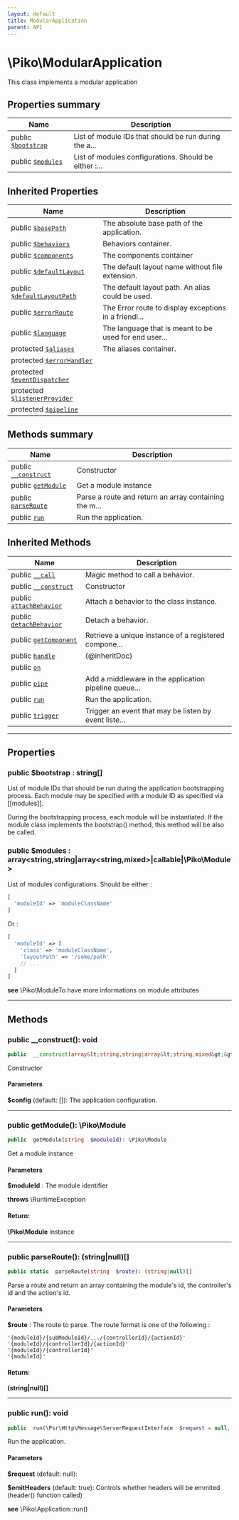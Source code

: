 ```yaml
---
layout: default
title: ModularApplication
parent: API
---
```




# \Piko\ModularApplication

This class implements a modular application








## Properties summary

| Name | Description |
|------|-------------|
| public [`$bootstrap`](#property_bootstrap) | List of module IDs that should be run during the a... |
| public [`$modules`](#property_modules) | List of modules configurations. Should be either :... |

## Inherited Properties

| Name | Description |
|------|-------------|
| public [`$basePath`](Application.md#property_basePath) | The absolute base path of the application.  |
| public [`$behaviors`](BehaviorTrait.md#property_behaviors) | Behaviors container.  |
| public [`$components`](Application.md#property_components) | The components container  |
| public [`$defaultLayout`](Application.md#property_defaultLayout) | The default layout name without file extension.  |
| public [`$defaultLayoutPath`](Application.md#property_defaultLayoutPath) | The default layout path. An alias could be used.  |
| public [`$errorRoute`](Application.md#property_errorRoute) | The Error route to display exceptions in a friendl... |
| public [`$language`](Application.md#property_language) | The language that is meant to be used for end user... |
| protected [`$aliases`](Application.md#property_aliases) | The aliases container.  |
| protected [`$errorHandler`](Application.md#property_errorHandler) |   |
| protected [`$eventDispatcher`](EventHandlerTrait.md#property_eventDispatcher) |   |
| protected [`$listenerProvider`](EventHandlerTrait.md#property_listenerProvider) |   |
| protected [`$pipeline`](Application.md#property_pipeline) |   |

## Methods summary

| Name | Description |
|------|-------------|
| public [`__construct`](#method___construct) | Constructor |
| public [`getModule`](#method_getModule) | Get a module instance  |
| public [`parseRoute`](#method_parseRoute) | Parse a route and return an array containing the m... |
| public [`run`](#method_run) | Run the application.  |

## Inherited Methods

| Name | Description |
|------|-------------|
| public [`__call`](/BehaviorTrait.md#method___call) | Magic method to call a behavior.  |
| public [`__construct`](/Application.md#method___construct) | Constructor |
| public [`attachBehavior`](/BehaviorTrait.md#method_attachBehavior) | Attach a behavior to the class instance.  |
| public [`detachBehavior`](/BehaviorTrait.md#method_detachBehavior) | Detach a behavior.  |
| public [`getComponent`](/Application.md#method_getComponent) | Retrieve a unique instance of a registered compone... |
| public [`handle`](/Application.md#method_handle) | {@inheritDoc}  |
| public [`on`](/EventHandlerTrait.md#method_on) |   |
| public [`pipe`](/Application.md#method_pipe) | Add a middleware in the application pipeline queue... |
| public [`run`](/Application.md#method_run) | Run the application.  |
| public [`trigger`](/EventHandlerTrait.md#method_trigger) | Trigger an event that may be listen by event liste... |

-----


## Properties


<a name="property_bootstrap"></a>
### public **$bootstrap** : string[]
List of module IDs that should be run during the application bootstrapping process.
Each module may be specified with a module ID as specified via [[modules]].

During the bootstrapping process, each module will be instantiated. If the module class
implements the bootstrap() method, this method will be also be called.





<a name="property_modules"></a>
### public **$modules** : array&lt;string,string|array&lt;string,mixed&gt;|callable|\Piko\Module&gt;
List of modules configurations.
Should be either :

```php
[
  'moduleId' => 'moduleClassName'
]
```

Or :

```php
[
  'moduleId' => [
    'class' => 'moduleClassName',
    'layoutPath' => '/some/path'
    // ...
  ]
]
```



**see**  \Piko\ModuleTo have more informations on module attributes


-----

## Methods




<a name="method___construct"></a>
### public **__construct()**: void

```php
public  __construct(array&lt;string,string|array&lt;string,mixed&gt;&gt;  $config = []): void
```

Constructor



#### Parameters
**$config**  (default: []):
The application configuration.






-----



<a name="method_getModule"></a>
### public **getModule()**: \Piko\Module

```php
public  getModule(string  $moduleId): \Piko\Module
```

Get a module instance



#### Parameters
**$moduleId** :
The module identifier




**throws**  \RuntimeException



#### Return:
**\Piko\Module**
instance

-----



<a name="method_parseRoute"></a>
### public **parseRoute()**: (string|null)[]

```php
public static  parseRoute(string  $route): (string|null)[]
```

Parse a route and return an array containing the module's id, the controller's id and the action's id.



#### Parameters
**$route** :
The route to parse. The route format is one of the following :

```
'{moduleId}/{subModuleId}/.../{controllerId}/{actionId}'
'{moduleId}/{controllerId}/{actionId}'
'{moduleId}/{controllerId}'
'{moduleId}'
```






#### Return:
**(string|null)[]**


-----



<a name="method_run"></a>
### public **run()**: void

```php
public  run(\Psr\Http\Message\ServerRequestInterface  $request = null, bool  $emitHeaders = true): void
```

Run the application.



#### Parameters
**$request**  (default: null):


**$emitHeaders**  (default: true):
Controls whether headers will be emmited (header() function called)




**see**  \Piko\Application::run()



